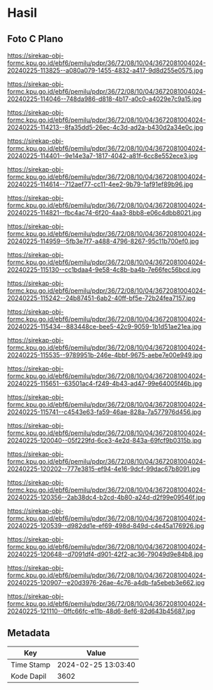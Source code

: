 # Hasil

## Foto C Plano

https://sirekap-obj-formc.kpu.go.id/ebf6/pemilu/pdpr/36/72/08/10/04/3672081004024-20240225-113825--a080a079-1455-4832-a417-9d8d255e0575.jpg

https://sirekap-obj-formc.kpu.go.id/ebf6/pemilu/pdpr/36/72/08/10/04/3672081004024-20240225-114046--748da986-d818-4b17-a0c0-a4029e7c9a15.jpg

https://sirekap-obj-formc.kpu.go.id/ebf6/pemilu/pdpr/36/72/08/10/04/3672081004024-20240225-114213--8fa35dd5-26ec-4c3d-ad2a-b430d2a34e0c.jpg

https://sirekap-obj-formc.kpu.go.id/ebf6/pemilu/pdpr/36/72/08/10/04/3672081004024-20240225-114401--9e14e3a7-1817-4042-a81f-6cc8e552ece3.jpg

https://sirekap-obj-formc.kpu.go.id/ebf6/pemilu/pdpr/36/72/08/10/04/3672081004024-20240225-114614--712aef77-cc11-4ee2-9b79-1af91ef89b96.jpg

https://sirekap-obj-formc.kpu.go.id/ebf6/pemilu/pdpr/36/72/08/10/04/3672081004024-20240225-114821--fbc4ac74-6f20-4aa3-8bb8-e06c4dbb8021.jpg

https://sirekap-obj-formc.kpu.go.id/ebf6/pemilu/pdpr/36/72/08/10/04/3672081004024-20240225-114959--5fb3e7f7-a488-4796-8267-95c11b700ef0.jpg

https://sirekap-obj-formc.kpu.go.id/ebf6/pemilu/pdpr/36/72/08/10/04/3672081004024-20240225-115130--cc1bdaa4-9e58-4c8b-ba4b-7e66fec56bcd.jpg

https://sirekap-obj-formc.kpu.go.id/ebf6/pemilu/pdpr/36/72/08/10/04/3672081004024-20240225-115242--24b87451-6ab2-40ff-bf5e-72b24fea7157.jpg

https://sirekap-obj-formc.kpu.go.id/ebf6/pemilu/pdpr/36/72/08/10/04/3672081004024-20240225-115434--883448ce-bee5-42c9-9059-1b1d51ae21ea.jpg

https://sirekap-obj-formc.kpu.go.id/ebf6/pemilu/pdpr/36/72/08/10/04/3672081004024-20240225-115535--9789951b-246e-4bbf-9675-aebe7e00e949.jpg

https://sirekap-obj-formc.kpu.go.id/ebf6/pemilu/pdpr/36/72/08/10/04/3672081004024-20240225-115651--63501ac4-f249-4b43-ad47-99e64005f46b.jpg

https://sirekap-obj-formc.kpu.go.id/ebf6/pemilu/pdpr/36/72/08/10/04/3672081004024-20240225-115741--c4543e63-fa59-46ae-828a-7a577976d456.jpg

https://sirekap-obj-formc.kpu.go.id/ebf6/pemilu/pdpr/36/72/08/10/04/3672081004024-20240225-120040--05f229fd-6ce3-4e2d-843a-69fcf9b0315b.jpg

https://sirekap-obj-formc.kpu.go.id/ebf6/pemilu/pdpr/36/72/08/10/04/3672081004024-20240225-120202--777e3815-ef94-4e16-9dcf-99dac67b8091.jpg

https://sirekap-obj-formc.kpu.go.id/ebf6/pemilu/pdpr/36/72/08/10/04/3672081004024-20240225-120356--2ab38dc4-b2cd-4b80-a24d-d2f99e09546f.jpg

https://sirekap-obj-formc.kpu.go.id/ebf6/pemilu/pdpr/36/72/08/10/04/3672081004024-20240225-120539--d982dd1e-ef69-498d-849d-c4e45a176926.jpg

https://sirekap-obj-formc.kpu.go.id/ebf6/pemilu/pdpr/36/72/08/10/04/3672081004024-20240225-120648--d7091df4-d901-42f2-ac36-79049d9e84b8.jpg

https://sirekap-obj-formc.kpu.go.id/ebf6/pemilu/pdpr/36/72/08/10/04/3672081004024-20240225-120907--e20d3976-26ae-4c76-a4db-fa5ebeb3e662.jpg

https://sirekap-obj-formc.kpu.go.id/ebf6/pemilu/pdpr/36/72/08/10/04/3672081004024-20240225-121110--0ffc66fc-e11b-48d6-8ef6-82d643b45687.jpg


## Metadata

| Key        | Value               |
| ---------- | ------------------- |
| Time Stamp | 2024-02-25 13:03:40 |
| Kode Dapil | 3602                |



